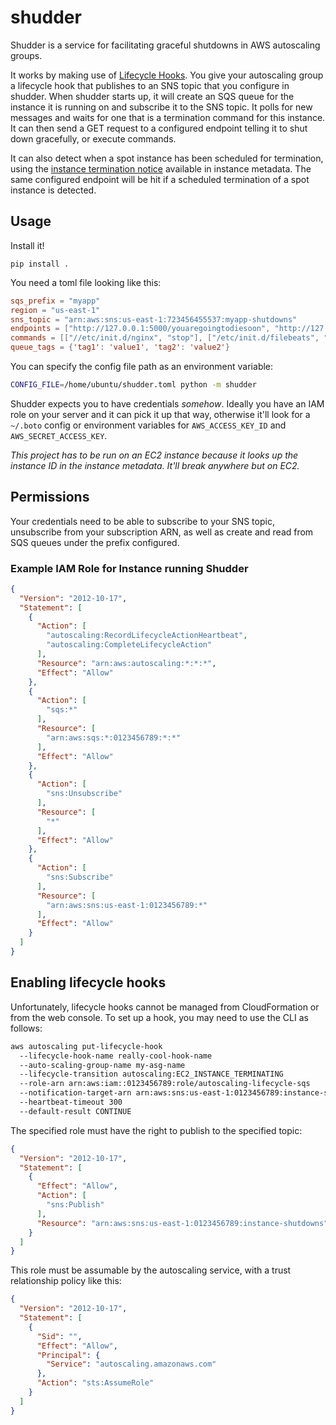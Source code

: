 # shudder

Shudder is a service for facilitating graceful shutdowns in AWS autoscaling
groups.

It works by making use of
[Lifecycle Hooks](http://docs.aws.amazon.com/cli/latest/reference/autoscaling/put-lifecycle-hook.html). You
give your autoscaling group a lifecycle hook that publishes to an SNS topic that
you configure in shudder. When shudder starts up, it will create an SQS queue
for the instance it is running on and subscribe it to the SNS topic. It polls
for new messages and waits for one that is a termination command for this
instance. It can then send a GET request to a configured endpoint telling it to
shut down gracefully, or execute commands.

It can also detect when a spot instance has been scheduled for termination,
using the [instance termination notice](https://aws.amazon.com/blogs/aws/new-ec2-spot-instance-termination-notices/)
available in instance metadata. The same configured endpoint will be hit if
a scheduled termination of a spot instance is detected.

## Usage

Install it!

```
pip install .
```

You need a toml file looking like this:

```toml
sqs_prefix = "myapp"
region = "us-east-1"
sns_topic = "arn:aws:sns:us-east-1:723456455537:myapp-shutdowns"
endpoints = ["http://127.0.0.1:5000/youaregoingtodiesoon", "http://127.0.0.1:5001/shutdown"]
commands = [["//etc/init.d/nginx", "stop"], ["/etc/init.d/filebeats", "stop"]]
queue_tags = {'tag1': 'value1', 'tag2': 'value2'}
```

You can specify the config file path as an environment variable:

```bash
CONFIG_FILE=/home/ubuntu/shudder.toml python -m shudder
```

Shudder expects you to have credentials *somehow*. Ideally you have an IAM role
on your server and it can pick it up that way, otherwise it'll look for a
`~/.boto` config or environment variables for `AWS_ACCESS_KEY_ID` and
`AWS_SECRET_ACCESS_KEY`.

*This project has to be run on an EC2 instance because it looks up the instance
 ID in the instance metadata. It'll break anywhere but on EC2.*

## Permissions

Your credentials need to be able to subscribe to your SNS
topic, unsubscribe from your subscription ARN,
as well as create and read from SQS queues under the prefix configured.

### Example IAM Role for Instance running Shudder

```json
{
  "Version": "2012-10-17",
  "Statement": [
    {
      "Action": [
        "autoscaling:RecordLifecycleActionHeartbeat",
        "autoscaling:CompleteLifecycleAction"
      ],
      "Resource": "arn:aws:autoscaling:*:*:*",
      "Effect": "Allow"
    },
    {
      "Action": [
        "sqs:*"
      ],
      "Resource": [
        "arn:aws:sqs:*:0123456789:*:*"
      ],
      "Effect": "Allow"
    },
    {
      "Action": [
        "sns:Unsubscribe"
      ],
      "Resource": [
        "*"
      ],
      "Effect": "Allow"
    },
    {
      "Action": [
        "sns:Subscribe"
      ],
      "Resource": [
        "arn:aws:sns:us-east-1:0123456789:*"
      ],
      "Effect": "Allow"
    }
  ]
}
```

## Enabling lifecycle hooks
Unfortunately, lifecycle hooks cannot be managed from CloudFormation or from the web console. To set up a hook, you may need to use the CLI as follows:

```bash
aws autoscaling put-lifecycle-hook
  --lifecycle-hook-name really-cool-hook-name
  --auto-scaling-group-name my-asg-name
  --lifecycle-transition autoscaling:EC2_INSTANCE_TERMINATING
  --role-arn arn:aws:iam::0123456789:role/autoscaling-lifecycle-sqs
  --notification-target-arn arn:aws:sns:us-east-1:0123456789:instance-shutdowns
  --heartbeat-timeout 300
  --default-result CONTINUE
```

The specified role must have the right to publish to the specified topic:

```json
{
  "Version": "2012-10-17",
  "Statement": [
    {
      "Effect": "Allow",
      "Action": [
        "sns:Publish"
      ],
      "Resource": "arn:aws:sns:us-east-1:0123456789:instance-shutdowns"
    }
  ]
}
```

This role must be assumable by the autoscaling service, with a trust relationship policy like this:

```json
{
  "Version": "2012-10-17",
  "Statement": [
    {
      "Sid": "",
      "Effect": "Allow",
      "Principal": {
        "Service": "autoscaling.amazonaws.com"
      },
      "Action": "sts:AssumeRole"
    }
  ]
}
```
